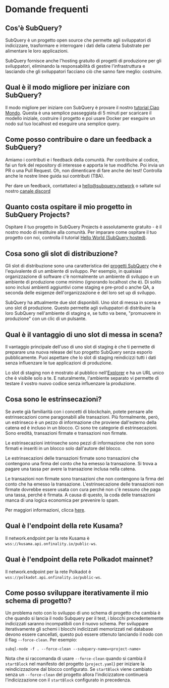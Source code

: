 # Domande frequenti

## Cos'è SubQuery?

SubQuery è un progetto open source che permette agli sviluppatori di indicizzare, trasformare e interrogare i dati della catena Substrate per alimentare le loro applicazioni.

SubQuery fornisce anche l'hosting gratuito di progetti di produzione per gli sviluppatori, eliminando la responsabilità di gestire l'infrastruttura e lasciando che gli sviluppatori facciano ciò che sanno fare meglio: costruire.

## Qual è il modo migliore per iniziare con SubQuery?

Il modo migliore per iniziare con SubQuery è provare il nostro [tutorial Ciao Mondo](../quickstart/helloworld-localhost.md). Questa è una semplice passeggiata di 5 minuti per scaricare il modello iniziale, costruire il progetto e poi usare Docker per eseguire un nodo sul tuo localhost ed eseguire una semplice query.

## Come posso contribuire o dare un feedback a SubQuery?

Amiamo i contributi e i feedback della comunità. Per contribuire al codice, fai un fork del repository di interesse e apporta le tue modifiche. Poi invia un PR o una Pull Request. Oh, non dimenticare di fare anche dei test! Controlla anche le nostre linee guida sui contributi (TBA).

Per dare un feedback, contattateci a hello@subquery.network o saltate sul nostro [canale discord](https://discord.com/invite/78zg8aBSMG)

## Quanto costa ospitare il mio progetto in SubQuery Projects?

Ospitare il tuo progetto in SubQuery Projects è assolutamente gratuito - è il nostro modo di restituire alla comunità. Per imparare come ospitare il tuo progetto con noi, controlla il tutorial [Hello World (SubQuery hosted)](../quickstart/helloworld-hosted.md).

## Cosa sono gli slot di distribuzione?

Gli slot di distribuzione sono una caratteristica dei [progetti SubQuery](https://project.subquery.network) che è l'equivalente di un ambiente di sviluppo. Per esempio, in qualsiasi organizzazione di software c'è normalmente un ambiente di sviluppo e un ambiente di produzione come minimo (ignorando localhost che è). Di solito sono inclusi ambienti aggiuntivi come staging e pre-prod o anche QA, a seconda delle esigenze dell'organizzazione e del loro set up di sviluppo.

SubQuery ha attualmente due slot disponibili. Uno slot di messa in scena e uno slot di produzione. Questo permette agli sviluppatori di distribuire la loro SubQuery nell'ambiente di staging e, se tutto va bene, "promuovere in produzione" con un clic di un pulsante.

## Qual è il vantaggio di uno slot di messa in scena?

Il vantaggio principale dell'uso di uno slot di staging è che ti permette di preparare una nuova release del tuo progetto SubQuery senza esporlo pubblicamente. Puoi aspettare che lo slot di staging reindicizzi tutti i dati senza influenzare le tue applicazioni di produzione.

Lo slot di staging non è mostrato al pubblico nell'[Explorer](https://explorer.subquery.network/) e ha un URL unico che è visibile solo a te. E naturalmente, l'ambiente separato vi permette di testare il vostro nuovo codice senza influenzare la produzione.

## Cosa sono le estrinsecazioni?

Se avete già familiarità con i concetti di blockchain, potete pensare alle estrinsecazioni come paragonabili alle transazioni. Più formalmente, però, un estrinseco è un pezzo di informazione che proviene dall'esterno della catena ed è incluso in un blocco. Ci sono tre categorie di estrinsecazioni. Sono eredità, transazioni firmate e transazioni non firmate.

Le estrinsecazioni intrinseche sono pezzi di informazione che non sono firmati e inseriti in un blocco solo dall'autore del blocco.

Le estrinsecazioni delle transazioni firmate sono transazioni che contengono una firma del conto che ha emesso la transazione. Si trova a pagare una tassa per avere la transazione inclusa nella catena.

Le transazioni non firmate sono transazioni che non contengono la firma del conto che ha emesso la transazione. L'estrinsecazione delle transazioni non firmate dovrebbe essere usata con cura perché non c'è nessuno che paga una tassa, perché è firmata. A causa di questo, la coda delle transazioni manca di una logica economica per prevenire lo spam.

Per maggiori informazioni, clicca [here](https://substrate.dev/docs/en/knowledgebase/learn-substrate/extrinsics).

## Qual è l'endpoint della rete Kusama?

Il network.endpoint per la rete Kusama è `wss://kusama.api.onfinality.io/public-ws`.

## Qual è l'endpoint della rete Polkadot mainnet?

Il network.endpoint per la rete Polkadot è `wss://polkadot.api.onfinality.io/public-ws`.

## Come posso sviluppare iterativamente il mio schema di progetto?

Un problema noto con lo sviluppo di uno schema di progetto che cambia è che quando si lancia il nodo Subquery per il test, i blocchi precedentemente indicizzati saranno incompatibili con il nuovo schema. Per sviluppare iterativamente gli schemi i blocchi indicizzati memorizzati nel database devono essere cancellati, questo può essere ottenuto lanciando il nodo con il flag `--force-clean`. Per esempio:

```shell
subql-node -f . --force-clean --subquery-name=<project-name>
```

Nota che si raccomanda di usare `--force-clean` quando si cambia il `startBlock` nel manifesto del progetto (`project.yaml`) per iniziare la reindicizzazione dal blocco configurato. Se `startBlock` viene cambiato senza un `--force-clean` del progetto allora l'indicizzatore continuerà l'indicizzazione con il `startBlock` configurato in precedenza.